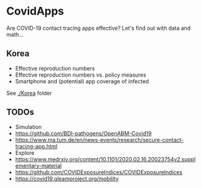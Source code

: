 # CovidApps

Are COVID-19 contact tracing apps effective? Let's find out with data and math...

## Korea

- Effective reproduction numbers
- Effective reproduction numbers vs. policy measures
- Smartphone and (potential) app coverage of infected

See [./Korea](./Korea) folder

## TODOs

- Simulation
- https://github.com/BDI-pathogens/OpenABM-Covid19
- https://www.ma.tum.de/en/news-events/research/secure-contact-tracing-app.html
- Explore
- https://www.medrxiv.org/content/10.1101/2020.02.16.20023754v2.supplementary-material
- https://github.com/COVIDExposureIndices/COVIDExposureIndices
- https://covid19.gleamproject.org/mobility